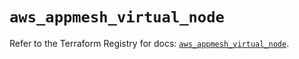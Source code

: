 # `aws_appmesh_virtual_node`

Refer to the Terraform Registry for docs: [`aws_appmesh_virtual_node`](https://registry.terraform.io/providers/hashicorp/aws/6.2.0/docs/resources/appmesh_virtual_node).
